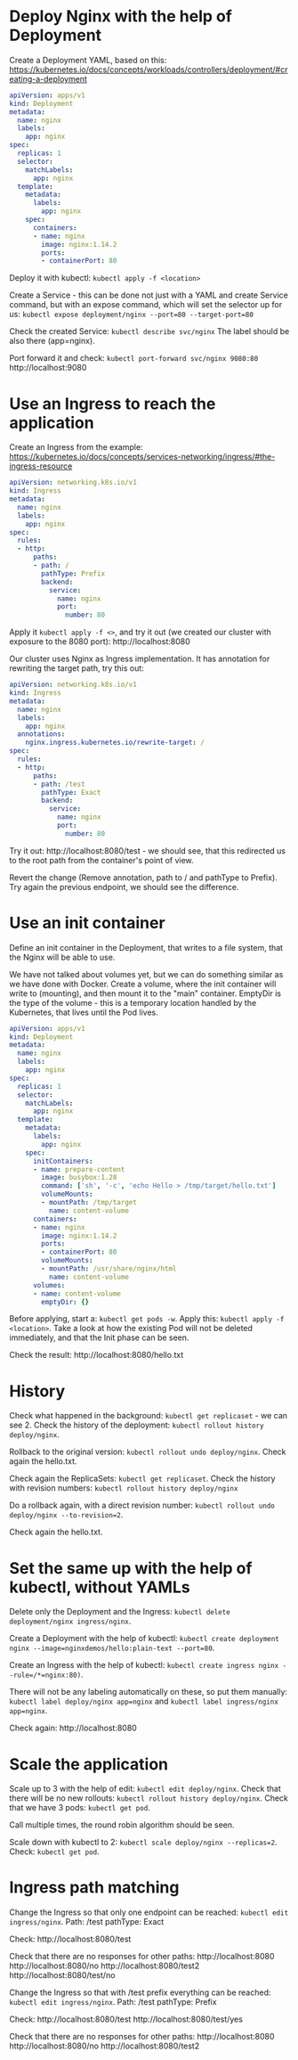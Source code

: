 # Deploy Nginx with the help of Deployment

Create a Deployment YAML, based on this: https://kubernetes.io/docs/concepts/workloads/controllers/deployment/#creating-a-deployment

```yaml
apiVersion: apps/v1
kind: Deployment
metadata:
  name: nginx
  labels:
    app: nginx
spec:
  replicas: 1
  selector:
    matchLabels:
      app: nginx
  template:
    metadata:
      labels:
        app: nginx
    spec:
      containers:
      - name: nginx
        image: nginx:1.14.2
        ports:
        - containerPort: 80
```

Deploy it with kubectl: `kubectl apply -f <location>`

Create a Service - this can be done not just with a YAML and create Service command, but with an expose command, which will set the selector up for us:
`kubectl expose deployment/nginx --port=80 --target-port=80`

Check the created Service: `kubectl describe svc/nginx` The label should be also there (app=nginx).

Port forward it and check: `kubectl port-forward svc/nginx 9080:80` http://localhost:9080

# Use an Ingress to reach the application

Create an Ingress from the example: https://kubernetes.io/docs/concepts/services-networking/ingress/#the-ingress-resource

```yaml
apiVersion: networking.k8s.io/v1
kind: Ingress
metadata:
  name: nginx
  labels:
    app: nginx
spec:
  rules:
  - http:
      paths:
      - path: /
        pathType: Prefix
        backend:
          service:
            name: nginx
            port:
              number: 80
```

Apply it `kubectl apply -f <>`, and try it out (we created our cluster with exposure to the 8080 port): http://localhost:8080

Our cluster uses Nginx as Ingress implementation. It has annotation for rewriting the target path, try this out:

```yaml
apiVersion: networking.k8s.io/v1
kind: Ingress
metadata:
  name: nginx
  labels:
    app: nginx
  annotations:
    nginx.ingress.kubernetes.io/rewrite-target: /
spec:
  rules:
  - http:
      paths:
      - path: /test
        pathType: Exact
        backend:
          service:
            name: nginx
            port:
              number: 80
```

Try it out: http://localhost:8080/test - we should see, that this redirected us to the root path from the container's point of view.

Revert the change (Remove annotation, path to / and pathType to Prefix). Try again the previous endpoint, we should see the difference.

# Use an init container

Define an init container in the Deployment, that writes to a file system, that the Nginx will be able to use.

We have not talked about volumes yet, but we can do something similar as we have done with Docker.
Create a volume, where the init container will write to (mounting), and then mount it to the "main" container.
EmptyDir is the type of the volume - this is a temporary location handled by the Kubernetes, that lives until the Pod lives.

```yaml
apiVersion: apps/v1
kind: Deployment
metadata:
  name: nginx
  labels:
    app: nginx
spec:
  replicas: 1
  selector:
    matchLabels:
      app: nginx
  template:
    metadata:
      labels:
        app: nginx
    spec:
      initContainers:
      - name: prepare-content
        image: busybox:1.28
        command: ['sh', '-c', 'echo Hello > /tmp/target/hello.txt']
        volumeMounts:
        - mountPath: /tmp/target
          name: content-volume
      containers:
      - name: nginx
        image: nginx:1.14.2
        ports:
        - containerPort: 80
        volumeMounts:
        - mountPath: /usr/share/nginx/html
          name: content-volume
      volumes:
      - name: content-volume
        emptyDir: {}
```

Before applying, start a: `kubectl get pods -w`.
Apply this: `kubectl apply -f <location>`. Take a look at how the existing Pod will not be deleted immediately, and that the Init phase can be seen.

Check the result: http://localhost:8080/hello.txt

# History

Check what happened in the background: `kubectl get replicaset` - we can see 2. Check the history of the deployment: `kubectl rollout history deploy/nginx`.

Rollback to the original version: `kubectl rollout undo deploy/nginx`. Check again the hello.txt.

Check again the ReplicaSets: `kubectl get replicaset`. Check the history with revision numbers: `kubectl rollout history deploy/nginx`

Do a rollback again, with a direct revision number: `kubectl rollout undo deploy/nginx --to-revision=2`.

Check again the hello.txt.

# Set the same up with the help of kubectl, without YAMLs

Delete only the Deployment and the Ingress: `kubectl delete deployment/nginx ingress/nginx`.

Create a Deployment with the help of kubectl: `kubectl create deployment nginx --image=nginxdemos/hello:plain-text --port=80`.

Create an Ingress with the help of kubectl: `kubectl create ingress nginx --rule=/*=nginx:80)`.

There will not be any labeling automatically on these, so put them manually: `kubectl label deploy/nginx app=nginx` and `kubectl label ingress/nginx app=nginx`.

Check again: http://localhost:8080

# Scale the application

Scale up to 3 with the help of edit: `kubectl edit deploy/nginx`. 
Check that there will be no new rollouts: `kubectl rollout history deploy/nginx`. 
Check that we have 3 pods: `kubectl get pod`.

Call multiple times, the round robin algorithm should be seen.

Scale down with kubectl to 2: `kubectl scale deploy/nginx --replicas=2`. Check: `kubectl get pod`.

# Ingress path matching

Change the Ingress so that only one endpoint can be reached: `kubectl edit ingress/nginx`. Path: /test pathType: Exact

Check: http://localhost:8080/test

Check that there are no responses for other paths: http://localhost:8080 http://localhost:8080/no http://localhost:8080/test2 http://localhost:8080/test/no

Change the Ingress so that with /test prefix everything can be reached: `kubectl edit ingress/nginx`. Path: /test pathType: Prefix

Check: http://localhost:8080/test http://localhost:8080/test/yes

Check that there are no responses for other paths: http://localhost:8080 http://localhost:8080/no http://localhost:8080/test2
